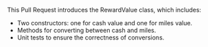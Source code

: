 This Pull Request introduces the RewardValue class, which includes:
- Two constructors: one for cash value and one for miles value.
- Methods for converting between cash and miles.
- Unit tests to ensure the correctness of conversions.
